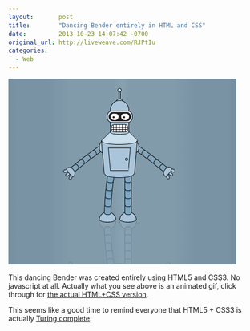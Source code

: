 ```yaml
---
layout:       post
title:        "Dancing Bender entirely in HTML and CSS"
date:         2013-10-23 14:07:42 -0700
original_url: http://liveweave.com/RJPtIu
categories:
  - Web
---
```


  ![](/assets/import/dancing-bender.gif)  

 This dancing Bender was created entirely using HTML5 and CSS3. No javascript at all. Actually what you see above is an animated gif, click through for  [the actual HTML+CSS version](http://liveweave.com/RJPtIu). 

 This seems like a good time to remind everyone that HTML5 + CSS3 is actually  [Turing complete](http://beza1e1.tuxen.de/articles/accidentally_turing_complete.html). 
